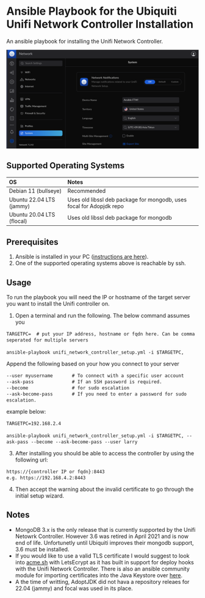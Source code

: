 # Ansible Playbook for the Ubiquiti Unifi Network Controller Installation

An ansible playbook for installing the Unifi Network Controller.

![Unifi Network Controller Dashboard](img/unifi-dashboard.png)
## Supported Operating Systems

| OS | Notes
| :-- |  :-- |
| Debian 11 (bullseye) |  Recommended
| Ubuntu 22.04 LTS (jammy) |  Uses old libssl deb package for mongodb, uses focal for Adopjdk repo
| Ubuntu 20.04 LTS (flocal) | Uses old libssl deb package for mongodb

## Prerequisites

1. Ansible is installed in your PC ([instructions are here](https://docs.ansible.com/ansible/latest/installation_guide/intro_installation.html#installing-and-upgrading-ansible)).
2. One of the supported operating systems above is reachable by ssh.

## Usage

To run the playbook you will need the IP or hostname of the target server you want to install the Unifi controller on.

1. Open a terminal and run the following. The below command assumes you
````shell
TARGETPC=  # put your IP address, hostname or fqdn here. Can be comma seperated for multiple servers

ansible-playbook unifi_network_controller_setup.yml -i $TARGETPC,
````
Append the following based on your how you connect to your server
````shell
--user myusername       # To connect with a specific user account
--ask-pass              # If an SSH password is required.
--become                # for sudo escalation
--ask-become-pass       # If you need to enter a password for sudo escalation.
````
example below:
````shell
TARGETPC=192.168.2.4

ansible-playbook unifi_network_controller_setup.yml -i $TARGETPC, --ask-pass --become --ask-become-pass --user larry
````
3. After installing you should be able to access the controller by using the following url:
````
https://{controller IP or fqdn}:8443
e.g. https://192.168.4.2:8443
````
4. Then accept the warning about the invalid certificate to go through the initial setup wizard.

## Notes
- MongoDB 3.x is the only release that is currently supported by the Unifi Netowrk Controller. However 3.6 was retired in April 2021 and is now end of life. Unfortunetly until Ubiquiti improves their mongodb support, 3.6 must be installed.
- If you would like to use a valid TLS certificate I would suggest to look into [acme.sh](https://github.com/acmesh-official/acme.sh/wiki/deployhooks#23-deploy-the-cert-on-a-unifi-controller-or-cloud-key) with LetsEcrypt as it has built in support for deploy hooks with the Unifi Network Controller. There is also an ansible community module for importing certificates into the Java Keystore over [here](https://docs.ansible.com/ansible/latest/collections/community/general/java_cert_module.html).
- A the time of writting, AdoptJDK did not hava a repository releaes for 22.04 (jammy) and focal was used in its place.